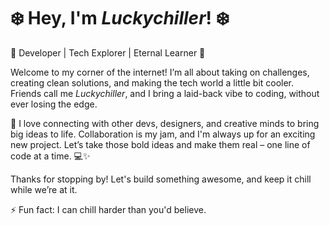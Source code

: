 # ❄️ Hey, I'm *Luckychiller*! ❄️

🚀 Developer | Tech Explorer | Eternal Learner 🚀

Welcome to my corner of the internet! I’m all about taking on challenges, creating clean solutions, and making the tech world a little bit cooler. Friends call me *Luckychiller*, and I bring a laid-back vibe to coding, without ever losing the edge.

💬 I love connecting with other devs, designers, and creative minds to bring big ideas to life. Collaboration is my jam, and I'm always up for an exciting new project. Let’s take those bold ideas and make them real – one line of code at a time. 💻✨

Thanks for stopping by! Let's build something awesome, and keep it chill while we’re at it.

⚡ Fun fact: I can chill harder than you'd believe.
